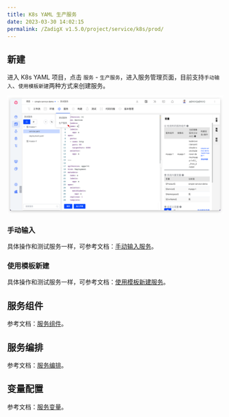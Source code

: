 ```yaml
---
title: K8s YAML 生产服务
date: 2023-03-30 14:02:15
permalink: /ZadigX v1.5.0/project/service/k8s/prod/
---
```


## 新建

进入 K8s YAML 项目，点击 `服务` - `生产服务`，进入服务管理页面，目前支持`手动输入`、`使用模板新建`两种方式来创建服务。

![创建服务](../../../_images/create_k8s_service_prod.png)

### 手动输入

具体操作和测试服务一样，可参考文档：[手动输入服务](/ZadigX%20v1.5.0/project/service/k8s/#手工输入服务)。

### 使用模板新建

具体操作和测试服务一样，可参考文档：[使用模板新建服务](/ZadigX%20v1.5.0/project/service/k8s/#使用模板新建服务)。

## 服务组件

参考文档：[服务组件](/ZadigX%20v1.5.0/project/service/module/)。

## 服务编排

参考文档：[服务编排](/ZadigX%20v1.5.0/project/service/k8s/#服务编排)。

## 变量配置

参考文档：[服务变量](/Zadig%20v1.18.0/project/service/variable/)。
